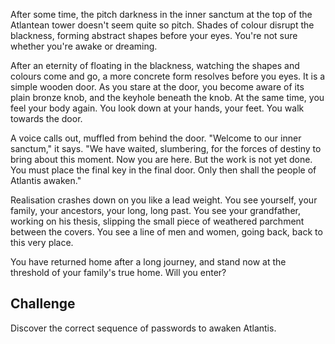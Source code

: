 After some time, the pitch darkness in the inner sanctum at the top of the Atlantean tower doesn't seem quite so pitch. Shades of colour disrupt the blackness, forming abstract shapes before your eyes. You're not sure whether you're awake or dreaming.

After an eternity of floating in the blackness, watching the shapes and colours come and go, a more concrete form resolves before you eyes. It is a simple wooden door. As you stare at the door, you become aware of its plain bronze knob, and the keyhole beneath the knob. At the same time, you feel your body again. You look down at your hands, your feet. You walk towards the door.

A voice calls out, muffled from behind the door. "Welcome to our inner sanctum," it says. "We have waited, slumbering, for the forces of destiny to bring about this moment. Now you are here. But the work is not yet done. You must place the final key in the final door. Only then shall the people of Atlantis awaken."

Realisation crashes down on you like a lead weight. You see yourself, your family, your ancestors, your long, long past. You see your grandfather, working on his thesis, slipping the small piece of weathered parchment between the covers. You see a line of men and women, going back, back to this very place.

You have returned home after a long journey, and stand now at the threshold of your family's true home. Will you enter?

## Challenge

Discover the correct sequence of passwords to awaken Atlantis.
